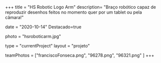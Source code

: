 +++
title = "HS Robotic Logo Arm"
description= "Braço robótico capaz de reproduzir desenhos feitos no momento quer por um tablet ou pela câmara!" 

date = "2020-10-14" 
Destacado=true 

photo = "hsroboticarm.jpg" 

type = "currentProject" 
layout = "projeto" 


teamPhotos = ["franciscoFonseca.png", "96278.png", "96321.png" ] 
+++